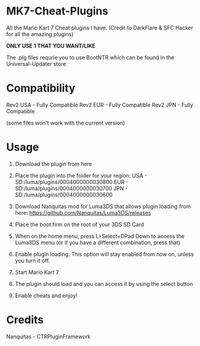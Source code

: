 # MK7-Cheat-Plugins
All the Mario Kart 7 Cheat plugins I have. (Credit to DarkFlare &amp; SFC Hacker for all the amazing plugins)

**ONLY USE 1 THAT YOU WANT/LIKE**

The .plg files requrie you to use BootNTR which can be found in the Universal-Updater store

# Compatibility

Rev2 USA - Fully Compatible
Rev2 EUR - Fully Compatible
Rev2 JPN - Fully Compatible

(some files won't work with the current version)


# Usage
1. Download the plugin from here
2. Place the plugin into the folder for your region:
USA - SD:/luma/plugins/0004000000030800
EUR - SD:/luma/plugins/0004000000030700
JPN - SD:/luma/plugins/0004000000030600


3. Download Nanquitas mod for Luma3DS that allows plugin loading from here: 
https://github.com/Nanquitas/Luma3DS/releases
4. Place the boot.firm on the root of your 3DS SD Card
5. When on the home menu, press L+Select+DPad Down to access the Luma3DS menu (or if you have a different combination, press that)
6. Enable plugin loading. This option will stay enabled from now on, unless you turn it off.
7. Start Mario Kart 7
8. The plugin should load and you can access it by using the select button
9. Enable cheats and enjoy!

# Credits
Nanquitas - CTRPluginFramework
